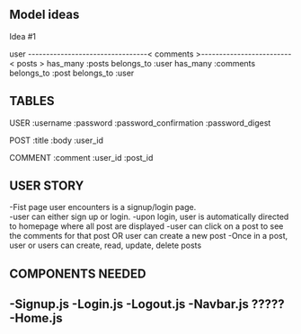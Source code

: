 ## Model ideas

Idea #1

user ---------------------------------< comments >-------------------------< posts >
has_many :posts                          belongs_to :user                     has_many :comments
                                         belongs_to :post                     belongs_to :user


## TABLES
USER
:username
:password
:password_confirmation
:password_digest

POST
:title
:body
:user_id

COMMENT
:comment
:user_id
:post_id

## USER STORY
-Fist page user encounters is a signup/login page.  
-user can either sign up or login.
-upon login, user is automatically directed to homepage where all post are displayed
-user can click on a post to see the comments for that post OR user can create a new post
-Once in a post, user or users can create, read, update, delete posts

## COMPONENTS NEEDED
-Signup.js
-Login.js
-Logout.js
-Navbar.js ?????
-Home.js
-